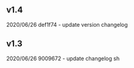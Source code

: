 ## v1.4

2020/06/26 def1f74 - update version changelog 


## v1.3

2020/06/26 9009672 - update changelog sh
